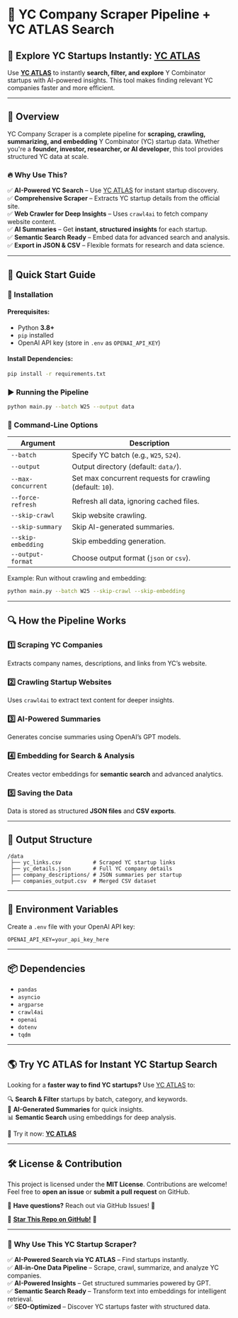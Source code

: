 # 🚀 YC Company Scraper Pipeline + YC ATLAS Search  

## 🔎 Explore YC Startups Instantly: [YC ATLAS](https://yc-atlas.lovable.app/)  

Use **[YC ATLAS](https://yc-atlas.lovable.app/)** to instantly **search, filter, and explore** Y Combinator startups with AI-powered insights. This tool makes finding relevant YC companies faster and more efficient.  

---

## 📌 Overview  

YC Company Scraper is a complete pipeline for **scraping, crawling, summarizing, and embedding** Y Combinator (YC) startup data. Whether you're a **founder, investor, researcher, or AI developer**, this tool provides structured YC data at scale.  

### 🔥 Why Use This?  
✅ **AI-Powered YC Search** – Use [YC ATLAS](https://yc-atlas.lovable.app/) for instant startup discovery.  
✅ **Comprehensive Scraper** – Extracts YC startup details from the official site.  
✅ **Web Crawler for Deep Insights** – Uses `crawl4ai` to fetch company website content.  
✅ **AI Summaries** – Get **instant, structured insights** for each startup.  
✅ **Semantic Search Ready** – Embed data for advanced search and analysis.  
✅ **Export in JSON & CSV** – Flexible formats for research and data science.  

---

## 🚀 Quick Start Guide  

### 📌 Installation  

#### Prerequisites:  
- Python **3.8+**  
- `pip` installed  
- OpenAI API key (store in `.env` as `OPENAI_API_KEY`)  

#### Install Dependencies:  
```bash
pip install -r requirements.txt
```

### ▶️ Running the Pipeline  
```bash
python main.py --batch W25 --output data
```

### 🔧 Command-Line Options  

| Argument            | Description |
|---------------------|-------------|
| `--batch`          | Specify YC batch (e.g., `W25`, `S24`). |
| `--output`         | Output directory (default: `data/`). |
| `--max-concurrent` | Set max concurrent requests for crawling (default: `10`). |
| `--force-refresh`  | Refresh all data, ignoring cached files. |
| `--skip-crawl`     | Skip website crawling. |
| `--skip-summary`   | Skip AI-generated summaries. |
| `--skip-embedding` | Skip embedding generation. |
| `--output-format`  | Choose output format (`json` or `csv`). |

Example: Run without crawling and embedding:  
```bash
python main.py --batch W25 --skip-crawl --skip-embedding
```

---

## 🔍 How the Pipeline Works  

### 1️⃣ Scraping YC Companies  
Extracts company names, descriptions, and links from YC’s website.  

### 2️⃣ Crawling Startup Websites  
Uses `crawl4ai` to extract text content for deeper insights.  

### 3️⃣ AI-Powered Summaries  
Generates concise summaries using OpenAI’s GPT models.  

### 4️⃣ Embedding for Search & Analysis  
Creates vector embeddings for **semantic search** and advanced analytics.  

### 5️⃣ Saving the Data  
Data is stored as structured **JSON files** and **CSV exports**.  

---

## 📂 Output Structure  

```
/data
 ├── yc_links.csv          # Scraped YC startup links
 ├── yc_details.json       # Full YC company details
 ├── company_descriptions/ # JSON summaries per startup
 ├── companies_output.csv  # Merged CSV dataset
```

---

## 🔑 Environment Variables  

Create a `.env` file with your OpenAI API key:  

```
OPENAI_API_KEY=your_api_key_here
```

---

## 📦 Dependencies  

- `pandas`  
- `asyncio`  
- `argparse`  
- `crawl4ai`  
- `openai`  
- `dotenv`  
- `tqdm`  

---

## 🌎 Try **YC ATLAS** for Instant YC Startup Search  

Looking for a **faster way to find YC startups?** Use [YC ATLAS](https://yc-atlas.lovable.app/) to:  

🔍 **Search & Filter** startups by batch, category, and keywords.  
🤖 **AI-Generated Summaries** for quick insights.  
📊 **Semantic Search** using embeddings for deep analysis.  

🚀 Try it now: **[YC ATLAS](https://yc-atlas.lovable.app/)**  

---

## 🛠 License & Contribution  

This project is licensed under the **MIT License**. Contributions are welcome! Feel free to **open an issue** or **submit a pull request** on GitHub.  

📩 **Have questions?** Reach out via GitHub Issues! 🚀  

🔗 **[Star This Repo on GitHub!](https://github.com/your-repo-link)** 🌟  

---

### 🚀 Why Use This YC Startup Scraper?  

✅ **AI-Powered Search via YC ATLAS** – Find startups instantly.  
✅ **All-in-One Data Pipeline** – Scrape, crawl, summarize, and analyze YC companies.  
✅ **AI-Powered Insights** – Get structured summaries powered by GPT.  
✅ **Semantic Search Ready** – Transform text into embeddings for intelligent retrieval.  
✅ **SEO-Optimized** – Discover YC startups faster with structured data.  

